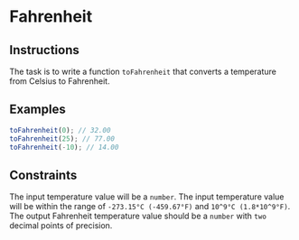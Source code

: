 # Fahrenheit

## Instructions

The task is to write a function `toFahrenheit` that converts a temperature from Celsius to Fahrenheit.

## Examples

```javascript
toFahrenheit(0); // 32.00
toFahrenheit(25); // 77.00
toFahrenheit(-10); // 14.00
```

## Constraints

The input temperature value will be a `number`.
The input temperature value will be within the range of `-273.15°C (-459.67°F)` and `10^9°C (1.8*10^9°F)`.
The output Fahrenheit temperature value should be a `number` with `two` decimal points of precision.
